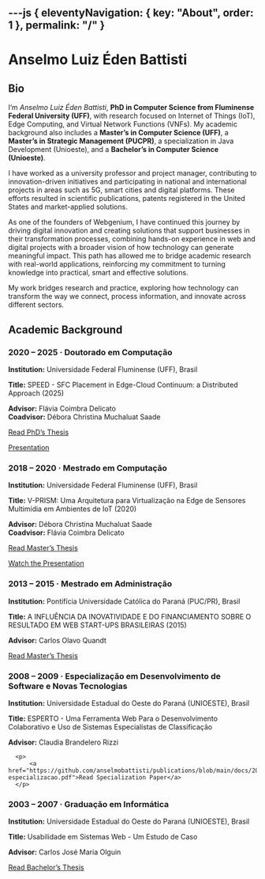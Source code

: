 ---js
{
  eleventyNavigation: {
    key: "About",
    order: 1
  },
  permalink: "/"
}
---

# Anselmo Luiz Éden Battisti

## Bio

I’m *Anselmo Luiz Éden Battisti*, **PhD in Computer Science from Fluminense Federal University (UFF)**, with research focused on Internet of Things (IoT), Edge Computing, and Virtual Network Functions (VNFs). My academic background also includes a **Master’s in Computer Science (UFF)**, a **Master’s in Strategic Management (PUCPR)**, a specialization in Java Development (Unioeste), and a **Bachelor’s in Computer Science (Unioeste)**.

I have worked as a university professor and project manager, contributing to innovation-driven initiatives and participating in national and international projects in areas such as 5G, smart cities and digital platforms. These efforts resulted in scientific publications, patents registered in the United States and market-applied solutions. 

As one of the founders of Webgenium, I have continued this journey by driving digital innovation and creating solutions that support businesses in their transformation processes, combining hands-on experience in web and digital projects with a broader vision of how technology can generate meaningful impact. This path has allowed me to bridge academic research with real-world applications, reinforcing my commitment to turning knowledge into practical, smart and effective solutions.

My work bridges research and practice, exploring how technology can transform the way we connect, process information, and innovate across different sectors.

## Academic Background

<section class="academic-formation">
  <div class="formation">
    <h3>2020 – 2025 · Doutorado em Computação</h3>
    <p><strong>Institution:</strong> Universidade Federal Fluminense (UFF), Brasil</p>
    <p><strong>Title:</strong> SPEED - SFC Placement in Edge-Cloud Continuum: a Distributed Approach (2025)</p>
    <p>
		<strong>Advisor:</strong> Flávia Coimbra Delicato<br>
        <strong>Coadvisor:</strong> Débora Christina Muchaluat Saade
	</p>
	<p>
		<a href="https://github.com/anselmobattisti/publications/blob/main/docs/2025/Tese/tese.pdf">Read PhD’s Thesis</a> 
	</p>

  <p>
    <a href="https://github.com/anselmobattisti/publications/blob/main/docs/2025/Tese/apresentacao-defesa.pdf">Presentation</a>
  </p>

  </div>

  <div class="formation">
    <h3>2018 – 2020 · Mestrado em Computação</h3>
    <p><strong>Institution:</strong> Universidade Federal Fluminense (UFF), Brasil</p>
    <p><strong>Title:</strong> V-PRISM: Uma Arquitetura para Virtualização na Edge de Sensores Multimídia em Ambientes de IoT (2020)</p>
    <p><strong>Advisor:</strong> Débora Christina Muchaluat Saade<br>
       <strong>Coadvisor:</strong> Flávia Coimbra Delicato</p>
	<p>
		<a href="https://github.com/anselmobattisti/publications/blob/main/docs/2020/2020-mestrado-comptuacao.pdf">Read Master’s Thesis</a> 
	</p>
  <p>
    <a href="https://www.youtube.com/watch?v=LnwZzGuZkVM&t=1967s">
      Watch the Presentation
    </a>
  </p>

  </div>

  <div class="formation">
    <h3>2013 – 2015 · Mestrado em Administração</h3>
    <p><strong>Institution:</strong> Pontifícia Universidade Católica do Paraná (PUC/PR), Brasil</p>
    <p><strong>Title:</strong> A INFLUÊNCIA DA INOVATIVIDADE E DO FINANCIAMENTO SOBRE O RESULTADO EM WEB START-UPS BRASILEIRAS (2015)</p>
    <p><strong>Advisor:</strong> Carlos Olavo Quandt</p>    
    <p>
		<a href="https://github.com/anselmobattisti/publications/blob/main/docs/2015/2015-mestrado-adm.pdf">Read Master’s Thesis</a> 
	</p>

  </div>

  <div class="formation">
    <h3>2008 – 2009 · Especialização em Desenvolvimento de Software e Novas Tecnologias</h3>
    <p><strong>Institution:</strong> Universidade Estadual do Oeste do Paraná (UNIOESTE), Brasil</p>
    <p><strong>Title:</strong> ESPERTO - Uma Ferramenta Web Para o Desenvolvimento Colaborativo e Uso de Sistemas Especialistas de Classificação</p>
    <p><strong>Advisor:</strong> Claudia Brandelero Rizzi</p>    
	
	  <p>
		  <a href="https://github.com/anselmobattisti/publications/blob/main/docs/2009/2009-especializacao.pdf">Read Specialization Paper</a> 
	  </p>

  </div>

  <div class="formation">
    <h3>2003 – 2007 · Graduação em Informática</h3>
    <p><strong>Institution:</strong> Universidade Estadual do Oeste do Paraná (UNIOESTE), Brasil</p>
    <p><strong>Title:</strong> Usabilidade em Sistemas Web - Um Estudo de Caso</p>
    <p><strong>Advisor:</strong> Carlos José Maria Olguin</p>
	<p>
		<a href="https://github.com/anselmobattisti/publications/blob/main/docs/2007/2007-graduacao.pdf">Read Bachelor’s Thesis</a> 
	</p>
  </div>
</section>